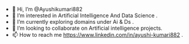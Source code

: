 - 👋 Hi, I’m @Ayushikumari882
- 👀 I’m interested in Artificial Intelligence And Data Science .
- 🌱 I’m currently exploring domains under Ai & Ds .
- 💞️ I’m looking to collaborate on Artificial intelligence projects.
- 📫 How to reach me  https://www.linkedin.com/in/ayushi-kumari882 .

<!---
Ayushikumari882/Ayushikumari882 is a ✨ special ✨ repository because its `README.md` (this file) appears on your GitHub profile.
You can click the Preview link to take a look at your changes.
--->
